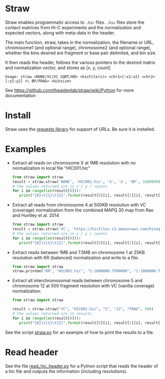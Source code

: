 # Straw
Straw enables programmatic access to `.hic` files.
`.hic` files store the contact matrices from Hi-C experiments and the
normalization and expected vectors, along with meta-data in the header.

The main function, straw, takes in the normalization, the filename or URL,
chromosome1 (and optional range), chromosome2 (and optional range),
whether the bins desired are fragment or base pair delimited, and bin size.

It then reads the header, follows the various pointers to the desired matrix
and normalization vector, and stores as [x, y, count]

`Usage: straw <NONE/VC/VC_SQRT/KR> <hicFile(s)> <chr1>[:x1:x2] <chr2>[:y1:y2] <\
BP/FRAG> <binsize>`

See https://github.com/theaidenlab/straw/wiki/Python for more documentation

# Install
Straw uses the [requests library](http://docs.python-requests.org/en/master/user/install/#install) for support of URLs.  Be sure it is installed.

# Examples

* Extract all reads on chromosome X at 1MB resolution with no normalization in local file "HIC001.hic" 
   ```python
   from straw import straw
   result = straw.straw('NONE', 'HIC001.hic', 'X', 'X', 'BP', 1000000)
   # the values returned are in x / y / counts
   for i in range(len(result[0])):
      print("{0}\t{1}\t{2}".format(result[0][i], result[1][i], result[2][i]))
   ```

* Extract all reads from chromosome 4 at 500KB resolution with VC (coverage) normalization from the combined MAPQ 30 map from Rao and Huntley et al. 2014
   ```python
   from straw import straw
   result = straw.straw('VC', 'https://hicfiles.s3.amazonaws.com/hiseq/gm12878/in-situ/combined_30.hic', '4', '4', 'BP', 500000)
   # the values returned are in x / y / counts
   for i in range(len(result[0])):
      print("{0}\t{1}\t{2}".format(result[0][i], result[1][i], result[2][i]))
   ```


* Extract reads between 1MB and 7.5MB on chromosome 1 at 25KB resolution with KR (balanced) normalization and write to a file:
   ```python
   from straw import straw
   straw.printme("KR", "HIC001.hic", "1:1000000:7500000", "1:1000000:7500000", "BP", 25000, 'out.txt')
   ```

* Extract all interchromosomal reads between chromosome 5 and chromosome 12 at 500 fragment resolution with VC (vanilla coverage) normalization:
   ```python
   from straw import straw

   result = straw.straw("VC", "HIC001.hic", "5", "12", "FRAG", 500)
   # the values returned are in results
   for i in range(len(result[0])):
      print("{0}\t{1}\t{2}".format(result[0][i], result[1][i], result[2][i]))
   ```

See the script [straw.py](https://github.com/theaidenlab/straw/blob/master/python/straw.py) for an example of how to print the results to a file.  

# Read header
See the file [read_hic_header.py](https://github.com/theaidenlab/straw/blob/master/python/read_hic_header.py) for a Python script that reads the header of a hic file and outputs the information (including resolutions).
